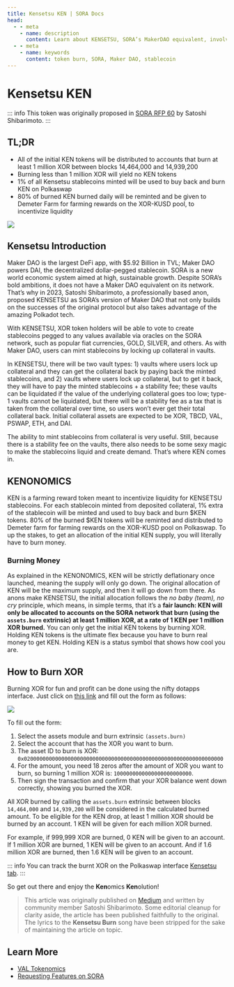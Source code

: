 ```yaml
---
title: Kensetsu KEN | SORA Docs
head:
  - - meta
    - name: description
      content: Learn about KENSETSU, SORA’s MakerDAO equivalent, involving XOR token burn, KEN token rewards, and Kensetsu’s role in the DeFi space on Polkadot
  - - meta
    - name: keywords
      content: token burn, SORA, Maker DAO, stablecoin
---
```


# Kensetsu KEN

::: info
This token was originally proposed in [SORA RFP 60](https://github.com/sora-xor/rfps/issues/60) by Satoshi Shibarimoto.
:::

## TL;DR

- All of the initial KEN tokens will be distributed to accounts that burn at least 1 million XOR between blocks 14,464,000 and 14,939,200
- Burning less than 1 million XOR will yield no KEN tokens
- 1% of all Kensetsu stablecoins minted will be used to buy back and burn KEN on Polkaswap
- 80% of burned KEN burned daily will be reminted and be given to Demeter Farm for farming rewards on the XOR-KUSD pool, to incentivize liquidity

![](/.gitbook/assets/ken-burn-hero.png)

## Kensetsu Introduction

Maker DAO is the largest DeFi app, with $5.92 Billion in TVL; Maker DAO powers DAI, the decentralized dollar-pegged stablecoin. SORA is a new world economic system aimed at high, sustainable growth. Despite SORA’s bold ambitions, it does not have a Maker DAO equivalent on its network. That’s why in 2023, Satoshi Shibarimoto, a professionally based anon, proposed KENSETSU as SORA’s version of Maker DAO that not only builds on the successes of the original protocol but also takes advantage of the amazing Polkadot tech.

With KENSETSU, XOR token holders will be able to vote to create stablecoins pegged to any values available via oracles on the SORA network, such as popular fiat currencies, GOLD, SILVER, and others. As with Maker DAO, users can mint stablecoins by locking up collateral in vaults.

In KENSETSU, there will be two vault types: 1) vaults where users lock up collateral and they can get the collateral back by paying back the minted stablecoins, and 2) vaults where users lock up collateral, but to get it back, they will have to pay the minted stablecoins + a stability fee; these vaults can be liquidated if the value of the underlying collateral goes too low; type-1 vaults cannot be liquidated, but there will be a stability fee as a tax that is taken from the collateral over time, so users won’t ever get their total collateral back. Initial collateral assets are expected to be XOR, TBCD, VAL, PSWAP, ETH, and DAI.

The ability to mint stablecoins from collateral is very useful. Still, because there is a stability fee on the vaults, there also needs to be some sexy magic to make the stablecoins liquid and create demand. That’s where KEN comes in.

## KENONOMICS

KEN is a farming reward token meant to incentivize liquidity for KENSETSU stablecoins. For each stablecoin minted from deposited collateral, 1% extra of the stablecoin will be minted and used to buy back and burn $KEN tokens. 80% of the burned $KEN tokens will be reminted and distributed to Demeter farm for farming rewards on the XOR-KUSD pool on Polkaswap.
To up the stakes, to get an allocation of the initial KEN supply, you will literally have to burn money.

### Burning Money

As explained in the KENONOMICS, KEN will be strictly deflationary once launched, meaning the supply will only go down. The original allocation of KEN will be the maximum supply, and then it will go down from there. As anons make KENSETSU, the initial allocation follows the _no baby (team), no cry_ principle, which means, in simple terms, that it’s a **fair launch: KEN will only be allocated to accounts on the SORA network that burn (using the `assets.burn` extrinsic) at least 1 million XOR, at a rate of 1 KEN per 1 million XOR burned.** You can only get the initial KEN tokens by burning XOR.
Holding KEN tokens is the ultimate flex because you have to burn real money to get KEN. Holding KEN is a status symbol that shows how cool you are.

## How to Burn XOR

Burning XOR for fun and profit can be done using the nifty dotapps interface. Just click on [this link](https://polkadot.js.org/apps/#/extrinsics) and fill out the form as follows:

![](/.gitbook/assets/ken-burn-extrinsics.png)

To fill out the form:

1. Select the assets module and burn extrinsic `(assets.burn)`
2. Select the account that has the XOR you want to burn.
3. The asset ID to burn is XOR: `0x0200000000000000000000000000000000000000000000000000000000000000`
4. For the amount, you need 18 zeros after the amount of XOR you want to burn, so burning 1 million XOR is: `1000000000000000000000000`.
5. Then sign the transaction and confirm that your XOR balance went down correctly, showing you burned the XOR.

All XOR burned by calling the `assets.burn` extrinsic between blocks `14,464,000` and `14,939,200` will be considered in the calculated burned amount. To be eligible for the KEN drop, at least 1 million XOR should be burned by an account. 1 KEN will be given for each million XOR burned.

For example, if 999,999 XOR are burned, 0 KEN will be given to an account. If 1 million XOR are burned, 1 KEN will be given to an account. And if 1.6 million XOR are burned, then 1.6 KEN will be given to an account.

::: info
You can track the burnt XOR on the Polkaswap interface [Kensetsu tab](https://polkaswap.io/#/kensetsu).
:::

So get out there and enjoy the **Ken**omics **Ken**olution!

> This article was originally published on [Medium](https://medium.com/@shibarimoto/kensetsu-ken-356077ebee78) and written by community member Satoshi Shibarimoto. Some editorial cleanup for clarity aside, the article has been published faithfully to the original. The lyrics to the **Kensetsu Burn** song have been stripped for the sake of maintaining the article on topic.

## Learn More

- [VAL Tokenomics](/val.md)
- [Requesting Features on SORA](/rfp.md)
